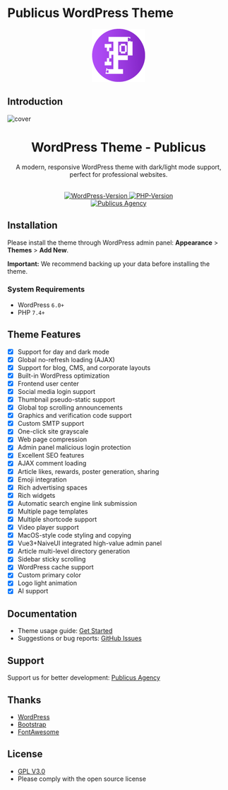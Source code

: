 # Publicus WordPress Theme

<div align="center">
<img alt="Publicus Logo" height="120" src="./assets/img/logo/publicus.png" width="120"/>
</div>

## Introduction

![cover](./screenshot.png)

<div align="center">
    <h1>WordPress Theme - Publicus</h1>
    <p>A modern, responsive WordPress theme with dark/light mode support, perfect for professional websites.</p>
    <br>
    <a target="_blank" href="https://www.publicus.agency">
        <img src="https://img.shields.io/badge/WordPress-V6.0+-0099CC.svg?logo=wordpress" alt="WordPress-Version">
    </a>
    <a target="_blank" href="https://www.publicus.agency">
        <img src="https://img.shields.io/badge/PHP-V7.4+-666699.svg?logo=php" alt="PHP-Version">
    </a>
    <br>
    <a target="_blank" href="https://www.publicus.agency">
        <img src="https://img.shields.io/badge/Publicus-Agency-CC3333.svg" alt="Publicus Agency">
    </a>
</div>

## Installation

Please install the theme through WordPress admin panel: **Appearance** > **Themes** > **Add New**.

**Important:** We recommend backing up your data before installing the theme.

### System Requirements

- WordPress `6.0+`
- PHP `7.4+`

## Theme Features

- [x] Support for day and dark mode
- [x] Global no-refresh loading (AJAX)
- [x] Support for blog, CMS, and corporate layouts
- [x] Built-in WordPress optimization
- [x] Frontend user center
- [x] Social media login support
- [x] Thumbnail pseudo-static support
- [x] Global top scrolling announcements
- [x] Graphics and verification code support
- [x] Custom SMTP support
- [x] One-click site grayscale
- [x] Web page compression
- [x] Admin panel malicious login protection
- [x] Excellent SEO features
- [x] AJAX comment loading
- [x] Article likes, rewards, poster generation, sharing
- [x] Emoji integration
- [x] Rich advertising spaces
- [x] Rich widgets
- [x] Automatic search engine link submission
- [x] Multiple page templates
- [x] Multiple shortcode support
- [x] Video player support
- [x] MacOS-style code styling and copying
- [x] Vue3+NaiveUI integrated high-value admin panel
- [x] Article multi-level directory generation
- [x] Sidebar sticky scrolling
- [x] WordPress cache support
- [x] Custom primary color
- [x] Logo light animation
- [x] AI support

## Documentation

- Theme usage guide: [Get Started](https://www.publicus.agency/docs)
- Suggestions or bug reports: [GitHub Issues](https://github.com/publicus-agency/wordpress-theme-publicus/issues)

## Support

Support us for better development: [Publicus Agency](https://www.publicus.agency)

## Thanks

- [WordPress](https://wordpress.org)
- [Bootstrap](https://getbootstrap.com)
- [FontAwesome](https://fontawesome.com)

## License

- [GPL V3.0](./LICENSE)
- Please comply with the open source license
